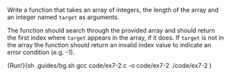 Write a function that takes an array of integers, the length of the array and an integer named `target` as arguments. 

The function should search through the provided array and should return the first index where `target` appears in the array, if it does. If `target` is not in the array the function should  return an invalid index value to indicate an error condition  (e.g.  -1).

{Run!}(sh .guides/bg.sh gcc code/ex7-2.c -o code/ex7-2 ./code/ex7-2 )
